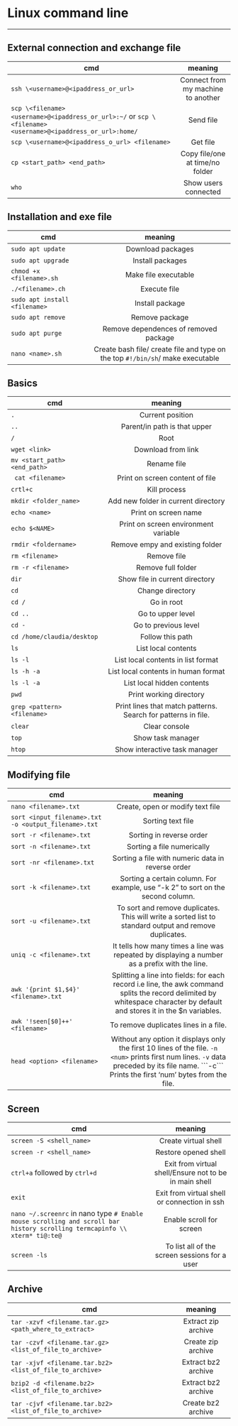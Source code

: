 # Linux command line

---


## External connection and exchange file
| cmd            | meaning              |
| ------------- |:-------------:|
| ```ssh \<username>@<ipaddress_or_url>```     |Connect from my machine to another | 
| ```scp \<filename> <username>@<ipaddress_or_url>:~/``` or ```scp \<filename> <username>@<ipaddress_or_url>:home/```   | Send file      |  
| ```scp \<username>@<ipaddress_o_url> <filename>``` | Get file |
| ```cp <start_path> <end_path>``` | Copy file/one at time/no folder |
| ```who``` | Show users connected |

## Installation and exe file
| cmd            | meaning              |
| ------------- |:-------------:|
|```sudo apt update ```  | Download packages |
| ```sudo apt upgrade ``` | Install packages |
| ```chmod +x <filename>.sh ``` | Make file executable  |
| ```./<filename>.ch ``` | Execute file |
| ```sudo apt install <filename> ``` | Install package |
| ```sudo apt remove ``` | Remove package |
| ```sudo apt purge ``` | Remove dependences of removed package |
| ```nano <name>.sh``` | Create bash file/ create file and type on the top ```#!/bin/sh```/ make executable

## Basics
| cmd            | meaning              |
| ------------- |:-------------:|
| ```.``` | Current position |
| ```..``` | Parent/in path is that upper |
| ```/``` | Root |
| ```wget <link> ``` | Download from link |
| ```mv <start_path> <end_path> ``` | Rename file |
| ``` cat <filename>``` | Print on screen content of file|
| ```crtl+c ``` | Kill process |
| ```mkdir <folder_name> ``` | Add new folder in current directory |
| ```echo <name> ``` | Print on screen name |
| ```echo $<NAME> ``` | Print on screen environment variable |
| ```rmdir <foldername>``` | Remove empy and existing folder |
| ```rm <filename>``` | Remove file |
| ```rm -r <filename>``` | Remove full folder  |
| ```dir``` | Show file in current directory  |
| ```cd``` | Change directory  |
| ```cd /``` | Go in root  |
| ```cd ..``` | Go to upper level  |
| ```cd -``` | Go to previous level  |
| ```cd /home/claudia/desktop``` | Follow this path  |
| ```ls``` | List local contents |
| ```ls -l``` | List local contents in list format  |
| ```ls -h -a``` | List local contents in human format  |
| ```ls -l -a ``` | List local hidden contents  |
| ```pwd ``` | Print working directory  |
| ```grep <pattern> <filename> ``` | Print lines that match patterns. Search for patterns in file.   |
| ```clear ``` | Clear console   |
| ```top``` | Show task manager   |
| ```htop``` | Show interactive task manager   |

## Modifying file 
| cmd            | meaning              |
| ------------- |:-------------:|
| ```nano <filename>.txt ``` | Create, open or modify text file   |
| ```sort <input_filename>.txt -o <output_filename>.txt``` | Sorting text file   |
| ```sort -r <filename>.txt ``` | Sorting in reverse order    |
| ```sort -n <filename>.txt ``` | Sorting a file numerically   |
| ```sort -nr <filename>.txt ``` | Sorting a file with numeric data in reverse order   |
| ```sort -k <filename>.txt ``` | Sorting a certain column. For example, use “-k 2” to sort on the second column.   |
| ```sort -u <filename>.txt ``` | To sort and remove duplicates. This will write a sorted list to standard output and remove duplicates.  |
| ```uniq -c <filename>.txt ``` | It tells how many times a line was repeated by displaying a number as a prefix with the line.  |
| ```awk '{print $1,$4}' <filename>.txt ``` | Splitting a line into fields: for each record i.e line, the awk command splits the record delimited by whitespace character by default and stores it in the $n variables.|
| ```awk '!seen[$0]++' <filename>``` | To remove duplicates lines in a file.|
| ```head <option> <filename> ``` | Without any option it displays only the first 10 lines of the file. ```-n <num>``` prints first num lines. ```-v``` data preceded by its file name. ```-c`<num>`` Prints the first ‘num’ bytes from the file. |


## Screen
| cmd            | meaning              |
| ------------- |:-------------:|
| ```screen -S <shell_name>```   | Create virtual shell |
| ```screen -r <shell_name> ``` | Restore opened shell |
| ```ctrl+a``` followed by ```ctrl+d``` | Exit from virtual shell/Ensure not to be in main shell |
| ```exit ``` | Exit from virtual shell or connection in ssh |
| ```nano ~/.screenrc``` in nano type ```# Enable mouse scrolling and scroll bar history scrolling termcapinfo \\ xterm* ti@:te@```| Enable scroll for screen |
| ```screen -ls```   | To list all of the screen sessions for a user |

## Archive
| cmd            | meaning              |
| ------------- |:-------------:|
| ```tar -xzvf <filename.tar.gz> <path_where_to_extract>```   | Extract zip archive |
| ```tar -czvf <filename.tar.gz> <list_of_file_to_archive>```   | Create zip archive |
| ```tar -xjvf <filename.tar.bz2> <list_of_file_to_archive>```   | Extract bz2 archive |
| ```bzip2 -d <filename.bz2> <list_of_file_to_archive>```   | Extract bz2 archive |
| ```tar -cjvf <filename.tar.bz2> <list_of_file_to_archive>```   | Create bz2 archive |
